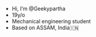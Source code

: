 - Hi, I’m @Geekypartha
- 19y/o
- Mechanical engineering student
- Based on ASSAM, India🇮🇳 
<!---
Geekypartha/Geekypartha is a ✨ special ✨ repository because its `README.md` (this file) appears on your GitHub profile.
You can click the Preview link to take a look at your changes.
--->
